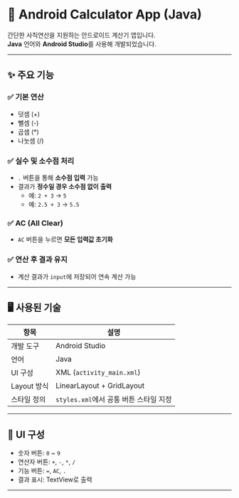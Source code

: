 # 🧮 Android Calculator App (Java)

간단한 사칙연산을 지원하는 안드로이드 계산기 앱입니다.  
**Java** 언어와 **Android Studio**를 사용해 개발되었습니다.

---

## ✨ 주요 기능

### ✅ 기본 연산
- 덧셈 (+)
- 뺄셈 (-)
- 곱셈 (*)
- 나눗셈 (/)

### ✅ 실수 및 소수점 처리
- `.` 버튼을 통해 **소수점 입력** 가능
- 결과가 **정수일 경우 소수점 없이 출력**
  - 예: `2 + 3` → `5`
  - 예: `2.5 + 3` → `5.5`

### ✅ AC (All Clear)
- `AC` 버튼을 누르면 **모든 입력값 초기화**

### ✅ 연산 후 결과 유지
- 계산 결과가 `input`에 저장되어 연속 계산 가능

---

## 🖥️ 사용된 기술

| 항목 | 설명 |
|------|------|
| 개발 도구 | Android Studio |
| 언어 | Java |
| UI 구성 | XML (`activity_main.xml`) |
| Layout 방식 | LinearLayout + GridLayout |
| 스타일 정의 | `styles.xml`에서 공통 버튼 스타일 지정 |

---

## 📱 UI 구성

- 숫자 버튼: `0` ~ `9`
- 연산자 버튼: `+`, `-`, `*`, `/`
- 기능 버튼: `=`, `AC`, `.`
- 결과 표시: TextView로 출력

---


